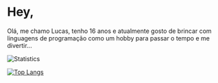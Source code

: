 # Hey,

Olá, me chamo Lucas, tenho 16 anos e atualmente gosto de brincar com linguagens de programação como um hobby para passar o tempo e me divertir...


![Statistics](https://github-readme-stats.vercel.app/api?username=LordLucass&%show_icons=true&theme=radical)

[![Top Langs](https://github-readme-stats.vercel.app/api/top-langs/?username=LordLucass)](https://github.com/anuraghazra/github-readme-stats)
